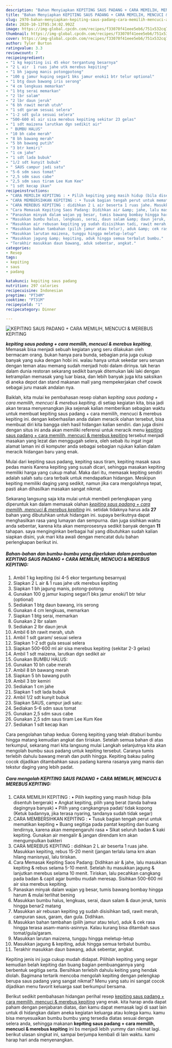 ```yaml
---
description: "Bahan Menyiapkan KEPITING SAUS PADANG + CARA MEMILIH, MENCUCI &amp;amp; MEREBUS KEPITING Lezat"
title: "Bahan Menyiapkan KEPITING SAUS PADANG + CARA MEMILIH, MENCUCI &amp;amp; MEREBUS KEPITING Lezat"
slug: 2970-bahan-menyiapkan-kepiting-saus-padang-cara-memilih-mencuci-and-amp-merebus-kepiting-lezat
date: 2020-10-13T05:34:02.992Z
image: https://img-global.cpcdn.com/recipes/f33070f41eee5eb6/751x532cq70/kepiting-saus-padang-cara-memilih-mencuci-merebus-kepiting-foto-resep-utama.jpg
thumbnail: https://img-global.cpcdn.com/recipes/f33070f41eee5eb6/751x532cq70/kepiting-saus-padang-cara-memilih-mencuci-merebus-kepiting-foto-resep-utama.jpg
cover: https://img-global.cpcdn.com/recipes/f33070f41eee5eb6/751x532cq70/kepiting-saus-padang-cara-memilih-mencuci-merebus-kepiting-foto-resep-utama.jpg
author: Tyler Burton
ratingvalue: 3.3
reviewcount: 7
recipeingredient:
- "1 kg kepiting isi 45 ekor tergantung besarnya"
- "2 L air  1 ruas jahe utk merebus kepiting"
- "1 bh jagung manis potongpotong"
- "100 g jamur kuping segar1 bks jamur enoki1 btr telur optional"
- "1 btg daun bawang iris serong"
- "4 cm lengkuas memarkan"
- "1 btg serai memarkan"
- "2 lbr salam"
- "2 lbr daun jeruk"
- "6 bh rawit merah utuh"
- "1 sdt garam sesuai selera"
- "1-2 sdt gula sesuai selera"
- "500-600 ml air sisa merebus kepiting sekitar 23 gelas"
- "1 sdt maizena larutkan dgn sedikit air"
- " BUMBU HALUS"
- "10 bh cabe merah"
- "8 bh bawang merah"
- "5 bh bawang putih"
- "3 btr kemiri"
- "1 cm jahe"
- "1 sdt lada bubuk"
- "1/2 sdt kunyit bubuk"
- " SAUS campur jadi satu"
- "5-6 sdm saus tomat"
- "2,5 sdm saus cabe"
- "2,5 sdm saus tiram Lee Kum Kee"
- "1 sdt kecap ikan"
recipeinstructions:
- "CARA MEMILIH KEPITING : • Pilih kepiting yang masih hidup (bila disentuh bergerak) • Angkat kepiting, pilih yang berat (tanda bahwa dagingnya banyak) • Pilih yang cangkangnya padat/ tidak kopong (Ketuk badannya, jika terasa nyaring, tandanya sudah tidak segar)"
- "CARA MEMBERSIHKAN KEPITING : • Tusuk bagian tengah perut untuk mematikan kepiting • Buang segitiga pada pantat kepiting dan buang lendirnya, karena akan mempengaruhi rasa • Sikat seluruh badan &amp; kaki kepiting. Gunakan air mengalir &amp; jangan direndam krn akan mengumpulkan bakteri"
- "CARA MEREBUS KEPITING : didihkan 2 L air beserta 1 ruas jahe. Masukkan kepiting, rebus 15-20 menit (jangan terlalu lama krn akan hilang manisnya), lalu tiriskan."
- "Cara Memasak Kepiting Saos Padang: Didihkan air &amp; jahe, lalu masukkan kepiting &amp; rebus selama 5-10 menit. Setelah itu masukkan jagung &amp; lanjutkan merebus selama 10 menit. Tiriskan, lalu pecahkan cangkang pada badan &amp; capit agar bumbu mudah meresap. Sisihkan 500-600 ml air sisa merebus kepiting."
- "Panaskan minyak dalam wajan yg besar, tumis bawang bombay hingga harum &amp; mulai terlihat bening"
- "Masukkan bumbu halus, lengkuas, serai, daun salam &amp; daun jeruk, tumis hingga benar2 matang"
- "Masukkan air rebusan kepiting yg sudah disisihkan tadi, rawit merah, campuran saus, garam, dan gula. Didihkan."
- "Masukkan bahan tambahan (pilih jamur atau telur), aduk &amp; cek rasa hingga terasa asam-manis-asinnya. Kalau kurang bisa ditambah saus tomat/gula/garam."
- "Masukkan larutan maizena, tunggu hingga meletup-letup"
- "Masukkan jagung &amp; kepiting, aduk hingga semua terbalut bumbu."
- "Terakhir masukkan daun bawang, aduk sebentar, angkat."
categories:
- Resep
tags:
- kepiting
- saus
- padang

katakunci: kepiting saus padang 
nutrition: 297 calories
recipecuisine: Indonesian
preptime: "PT34M"
cooktime: "PT31M"
recipeyield: "1"
recipecategory: Dinner

---
```



![KEPITING SAUS PADANG + CARA MEMILIH, MENCUCI &amp; MEREBUS KEPITING](https://img-global.cpcdn.com/recipes/f33070f41eee5eb6/751x532cq70/kepiting-saus-padang-cara-memilih-mencuci-merebus-kepiting-foto-resep-utama.jpg)

<b><i>kepiting saus padang + cara memilih, mencuci &amp; merebus kepiting</i></b>, Memasak bisa menjadi sebuah kegiatan yang seru dilakukan oleh bermacam orang. bukan hanya para bunda, sebagian pria juga cukup banyak yang suka dengan hobi ini. walau hanya untuk sekedar seru seruan dengan teman atau memang sudah menjadi hobi dalam dirinya. tak heran dalam dunia restoran sekarang sedikit banyak ditemukan laki laki dengan ketrampilan memasak yang luar biasa, dan lebih banyak juga kita saksikan di aneka depot dan stand makanan mall yang mempekerjakan chef cowok sebagai juru masak andalan nya.

Baiklah, kita mulai ke pembahasan resep olahan <i>kepiting saus padang + cara memilih, mencuci &amp; merebus kepiting</i>. di setiap kegiatan kita, bisa jadi akan terasa menyenangkan jika sejenak kalian memberikan sebagian waktu untuk membuat kepiting saus padang + cara memilih, mencuci &amp; merebus kepiting ini. dengan keberhasilan anda dalam meracik olahan tersebut, bisa membuat diri kita bangga oleh hasil hidangan kalian sendiri. dan juga disini dengan situs ini anda akan memiliki referensi untuk meracik menu <u>kepiting saus padang + cara memilih, mencuci &amp; merebus kepiting</u> tersebut menjadi masakan yang lezat dan menggugah selera, oleh sebab itu ingat ingat alamat laman ini di komputer anda sebagai sebagian rujukan kalian dalam meracik hidangan baru yang enak.

Mulai dari kepiting saus padang, kepiting saus tiram, kepiting masak saus pedas manis Karena kepiting yang susah dicari, sehingga masakan kepiting memiliki harga yang cukup mahal. Maka dari itu, memasak kepiting sendiri adalah salah satu cara terbaik untuk mendapatkan hidangan. Meskipun kepiting memiliki daging yang sedikit, namun jika cara mengolahnya tepat, pasti akan dihasilkan masakan sangat nikmat.


Sekarang langsung saja kita mulai untuk membeli perlengkapan yang diperuntuk kan dalam memasak olahan <u><i>kepiting saus padang + cara memilih, mencuci &amp; merebus kepiting</i></u> ini. setidak tidaknya harus ada <b>27</b> bahan yang dibutuhkan untuk hidangan ini. supaya berikutnya dapat menghasilkan rasa yang lumayan dan sempurna. dan juga sisihkan waktu anda sebentar, karena kita akan memprosesnya sedikit banyak dengan <b>11</b> tahapan. saya menginginkan berbagai hal yang dibutuhkan sudah kalian siapkan disini, yuk mari kita awali dengan mencatat dulu bahan perlengkapan berikut ini.

<!--inarticleads1-->

##### Bahan-bahan dan bumbu-bumbu yang diperlukan dalam pembuatan KEPITING SAUS PADANG + CARA MEMILIH, MENCUCI &amp; MEREBUS KEPITING:

1. Ambil 1 kg kepiting (isi 4-5 ekor tergantung besarnya)
1. Siapkan 2 L air &amp; 1 ruas jahe utk merebus kepiting
1. Siapkan 1 bh jagung manis, potong-potong
1. Gunakan 100 g jamur kuping segar/1 bks jamur enoki/1 btr telur (optional)
1. Sediakan 1 btg daun bawang, iris serong
1. Gunakan 4 cm lengkuas, memarkan
1. Siapkan 1 btg serai, memarkan
1. Gunakan 2 lbr salam
1. Sediakan 2 lbr daun jeruk
1. Ambil 6 bh rawit merah, utuh
1. Ambil 1 sdt garam/ sesuai selera
1. Siapkan 1-2 sdt gula sesuai selera
1. Siapkan 500-600 ml air sisa merebus kepiting (sekitar 2-3 gelas)
1. Ambil 1 sdt maizena, larutkan dgn sedikit air
1. Gunakan  BUMBU HALUS:
1. Gunakan 10 bh cabe merah
1. Ambil 8 bh bawang merah
1. Siapkan 5 bh bawang putih
1. Ambil 3 btr kemiri
1. Sediakan 1 cm jahe
1. Siapkan 1 sdt lada bubuk
1. Ambil 1/2 sdt kunyit bubuk
1. Siapkan  SAUS, campur jadi satu:
1. Sediakan 5-6 sdm saus tomat
1. Gunakan 2,5 sdm saus cabe
1. Gunakan 2,5 sdm saus tiram Lee Kum Kee
1. Sediakan 1 sdt kecap ikan


Cara pengolahan tahap kedua: Goreng kepiting yang telah ditaburi bumbu hingga matang kemudian angkat dan tiriskan. Setelah semua bahan di atas terkumpul, sekarang mari kita langsung mulai Langkah selanjutnya kita akan mengolah bumbu saus padang untuk kepiting tersebut. Caranya tumis terlebih dahulu bawang merah dan putih hingga. Kepiting bakau paling cocok dijadikan ditambahkan saus padang karena rasanya yang manis dan tekstur daging yang lebih padat. 

<!--inarticleads2-->

##### Cara mengolah KEPITING SAUS PADANG + CARA MEMILIH, MENCUCI &amp; MEREBUS KEPITING:

1. CARA MEMILIH KEPITING : • Pilih kepiting yang masih hidup (bila disentuh bergerak) • Angkat kepiting, pilih yang berat (tanda bahwa dagingnya banyak) • Pilih yang cangkangnya padat/ tidak kopong (Ketuk badannya, jika terasa nyaring, tandanya sudah tidak segar)
1. CARA MEMBERSIHKAN KEPITING : • Tusuk bagian tengah perut untuk mematikan kepiting • Buang segitiga pada pantat kepiting dan buang lendirnya, karena akan mempengaruhi rasa • Sikat seluruh badan &amp; kaki kepiting. Gunakan air mengalir &amp; jangan direndam krn akan mengumpulkan bakteri
1. CARA MEREBUS KEPITING : didihkan 2 L air beserta 1 ruas jahe. Masukkan kepiting, rebus 15-20 menit (jangan terlalu lama krn akan hilang manisnya), lalu tiriskan.
1. Cara Memasak Kepiting Saos Padang: Didihkan air &amp; jahe, lalu masukkan kepiting &amp; rebus selama 5-10 menit. Setelah itu masukkan jagung &amp; lanjutkan merebus selama 10 menit. Tiriskan, lalu pecahkan cangkang pada badan &amp; capit agar bumbu mudah meresap. Sisihkan 500-600 ml air sisa merebus kepiting.
1. Panaskan minyak dalam wajan yg besar, tumis bawang bombay hingga harum &amp; mulai terlihat bening
1. Masukkan bumbu halus, lengkuas, serai, daun salam &amp; daun jeruk, tumis hingga benar2 matang
1. Masukkan air rebusan kepiting yg sudah disisihkan tadi, rawit merah, campuran saus, garam, dan gula. Didihkan.
1. Masukkan bahan tambahan (pilih jamur atau telur), aduk &amp; cek rasa hingga terasa asam-manis-asinnya. Kalau kurang bisa ditambah saus tomat/gula/garam.
1. Masukkan larutan maizena, tunggu hingga meletup-letup
1. Masukkan jagung &amp; kepiting, aduk hingga semua terbalut bumbu.
1. Terakhir masukkan daun bawang, aduk sebentar, angkat.


Kepiting jenis ini juga cukup mudah didapat. Pilihlah kepiting yang segar kemudian belah kepiting dan buang bagian pembuangannya yang berbentuk segitiga serta. Bersihkan terlebih dahulu keiting yang hendak diolah. Bagimana tertarik mencoba mengolah kepiting dengan pelengkap berupa saus padang yang sangat nikmat? Menu yang satu ini sangat cocok dijadikan menu favorit keluarga saat berkumpul bersama. 

Berikut sedikit pembahasan hidangan perihal resep <u>kepiting saus padang + cara memilih, mencuci &amp; merebus kepiting</u> yang enak. kita harap anda dapat paham dengan penjabaran diatas, dan kamu dapat memasak lagi di saat lain untuk di hidangkan dalam aneka kegiatan keluarga atau kolega kamu. kamu bisa menyesuaikan bumbu bumbu yang tersedia diatas sesuai dengan selera anda, sehingga makanan <b>kepiting saus padang + cara memilih, mencuci &amp; merebus kepiting</b> ini bs menjadi lebih yummy dan nikmat lagi. berikut ulasan singkat ini, sampai berjumpa kembali di lain waktu. kami harap hari anda menyenangkan.
